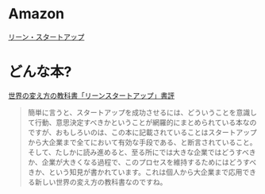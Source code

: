 # Amazon

[リーン・スタートアップ](http://www.amazon.co.jp/dp/4822248976)

# どんな本?

[世界の変え方の教科書「リーンスタートアップ」書評](http://futureinsight.info/entry/20120502/1335910387)

> 簡単に言うと、スタートアップを成功させるには、どういうことを意識して行動、意思決定すべきかということが網羅的にまとめられている本なのですが、おもしろいのは、この本に記載されていることはスタートアップから大企業まで全てにおいて有効な手段である、と断言されていること。そして、たしかに読み進めると、至る所にでは大きな企業ではどうすべきか、企業が大きくなる過程で、このプロセスを維持するためにはどうすべきか、という知見が書かれています。これは個人から大企業まで応用できる新しい世界の変え方の教科書なのですね。

